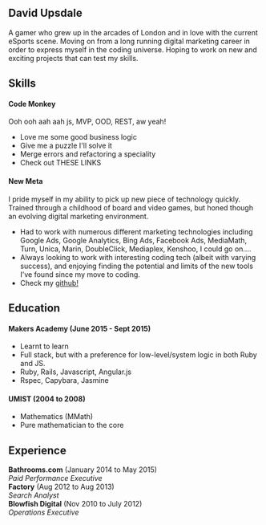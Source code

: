 ## David Upsdale

A gamer who grew up in the arcades of London and in love with the current eSports scene. Moving on from a long running digital marketing career in order to express myself in the coding universe. Hoping to work on new and exciting projects that can test my skills.

## Skills

#### Code Monkey

Ooh ooh aah aah js, MVP, OOD, REST, aw yeah!

- Love me some good business logic
- Give me a puzzle I'll solve it
- Merge errors and refactoring a speciality
- Check out THESE LINKS

#### New Meta

I pride myself in my ability to pick up new piece of technology quickly. Trained through a childhood of board and video games, but honed though
an evolving digital marketing environment.

- Had to work with numerous different marketing technologies including Google Ads, Google Analytics,
  Bing Ads, Facebook Ads, MediaMath, Turn, Unica, Marin, DoubleClick, Mediaplex, Kenshoo, I could go on....
- Always looking to work with interesting coding tech (albeit with varying success), and enjoying finding the potential and limits of the new tools I've found since my move to coding.
- Check my [github!](https://github.com/duskyshelf)

## Education

#### Makers Academy (June 2015 - Sept 2015)

- Learnt to learn
- Full stack, but with a preference for low-level/system logic in both Ruby and JS.
- Ruby, Rails, Javascript, Angular.js
- Rspec, Capybara, Jasmine

#### UMIST (2004 to 2008)

- Mathematics (MMath)
- Pure mathematician to the core

## Experience

**Bathrooms.com** (January 2014 to May 2015)  
*Paid Performance Executive*  
**Factory** (Aug 2012 to Aug 2013)  
*Search Analyst*  
**Blowfish Digital** (Nov 2010 to July 2012)  
*Operations Executive*  
